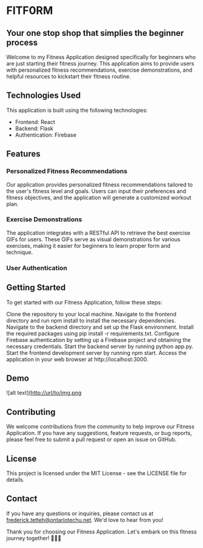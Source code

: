 
# FITF0RM

## Your one stop shop that simplies the beginner process

Welcome to my Fitness Application designed specifically for beginners who are just starting their fitness journey. This application aims to provide users with personalized fitness recommendations, exercise demonstrations, and helpful resources to kickstart their fitness routine.

## Technologies Used

This application is built using the following technologies:

- Frontend: React
- Backend: Flask
- Authentication: Firebase

## Features

### Personalized Fitness Recommendations
 
Our application provides personalized fitness recommendations tailored to the user's fitness level and goals. Users can input their preferences and fitness objectives, and the application will generate a customized workout plan.

### Exercise Demonstrations

The application integrates with a RESTful API to retrieve the best exercise GIFs for users. These GIFs serve as visual demonstrations for various exercises, making it easier for beginners to learn proper form and technique.

### User Authentication 

## Getting Started
To get started with our Fitness Application, follow these steps:

Clone the repository to your local machine.
Navigate to the frontend directory and run npm install to install the necessary dependencies.
Navigate to the backend directory and set up the Flask environment. Install the required packages using pip install -r requirements.txt.
Configure Firebase authentication by setting up a Firebase project and obtaining the necessary credentials.
Start the backend server by running python app.py.
Start the frontend development server by running npm start.
Access the application in your web browser at http://localhost:3000.

## Demo

![alt text]([http://url/to/img.png](https://github.com/fredsn0tDead/frontend-fitness-app/blob/master/Github4.png)

## Contributing
We welcome contributions from the community to help improve our Fitness Application. If you have any suggestions, feature requests, or bug reports, please feel free to submit a pull request or open an issue on GitHub.

## License
This project is licensed under the MIT License - see the LICENSE file for details.

## Contact
If you have any questions or inquiries, please contact us at frederick.tetteh@ontariotechu.net. We'd love to hear from you!

Thank you for choosing our Fitness Application. Let's embark on this fitness journey together! 🏋️‍♂️💪





